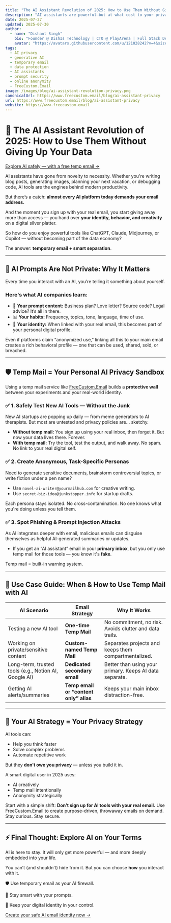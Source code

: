 ```yaml
---
title: "The AI Assistant Revolution of 2025: How to Use Them Without Giving Up Your Data"
description: "AI assistants are powerful—but at what cost to your privacy? Learn how to use ChatGPT-style tools, image generators, and coding copilots safely using temporary email from FreeCustom.Email."
date: 2025-07-27
updated: 2025-07-30
author:
  - name: "Dishant Singh"
    bio: "Founder @ DishIs Technology | CTO @ PlayArena | Full Stack Developer & Data Privacy Advocate"
    avatar: "https://avatars.githubusercontent.com/u/121028242?v=4&size=64"
tags:
  - AI privacy
  - generative AI
  - temporary email
  - data protection
  - AI assistants
  - prompt security
  - online anonymity
  - FreeCustom.Email
image: /images/blog/ai-assistant-revolution-privacy.png
canonicalUrl: https://www.freecustom.email/blog/ai-assistant-privacy
url: https://www.freecustom.email/blog/ai-assistant-privacy
website: https://www.freecustom.email
---
```


# 🤖 The AI Assistant Revolution of 2025: How to Use Them Without Giving Up Your Data

[Explore AI safely — with a free temp email →](https://www.freecustom.email)

AI assistants have gone from novelty to necessity. Whether you're writing blog posts, generating images, planning your next vacation, or debugging code, AI tools are the engines behind modern productivity.

But there’s a catch: **almost every AI platform today demands your email address.**

And the moment you sign up with your real email, you start giving away more than access — you hand over **your identity, behavior, and creativity** on a digital silver platter.

So how do you enjoy powerful tools like ChatGPT, Claude, Midjourney, or Copilot — without becoming part of the data economy?

The answer: **temporary email + smart separation**.

---

## 🧠 AI Prompts Are Not Private: Why It Matters

Every time you interact with an AI, you’re telling it something about yourself.

### Here's what AI companies learn:
- 📝 **Your prompt content:** Business plan? Love letter? Source code? Legal advice? It’s all in there.
- 📊 **Your habits:** Frequency, topics, tone, language, time of use.
- 🧩 **Your identity:** When linked with your real email, this becomes part of your personal digital profile.

Even if platforms claim “anonymized use,” linking all this to your main email creates a rich behavioral profile — one that can be used, shared, sold, or breached.

---

## 🛡️ Temp Mail = Your Personal AI Privacy Sandbox

Using a temp mail service like [FreeCustom.Email](https://www.freecustom.email) builds a **protective wall** between your experiments and your real-world identity.

### ✅ 1. Safely Test New AI Tools — Without the Junk

New AI startups are popping up daily — from meme generators to AI therapists. But most are untested and privacy policies are... sketchy.

- **Without temp mail:** You sign up using your real inbox, then forget it. But now your data lives there. Forever.
- **With temp mail:** Try the tool, test the output, and walk away. No spam. No link to your real digital self.

### ✅ 2. Create Anonymous, Task-Specific Personas

Need to generate sensitive documents, brainstorm controversial topics, or write fiction under a pen name?

- Use `novel-ai-writer@yourmailhub.com` for creative writing.
- Use `secret-biz-idea@junkstopper.info` for startup drafts.

Each persona stays isolated. No cross-contamination. No one knows what you're doing unless you tell them.

### ✅ 3. Spot Phishing & Prompt Injection Attacks

As AI integrates deeper with email, malicious emails can disguise themselves as helpful AI-generated summaries or updates.

- If you get an “AI assistant” email in your **primary inbox**, but you only use temp mail for those tools — you know it's **fake**.

Temp mail = built-in warning system.

---

## 💼 Use Case Guide: When & How to Use Temp Mail with AI

| AI Scenario | Email Strategy | Why It Works |
|-------------|----------------|---------------|
| Testing a new AI tool | **One-time Temp Mail** | No commitment, no risk. Avoids clutter and data trails. |
| Working on private/sensitive content | **Custom-named Temp Mail** | Separates projects and keeps them compartmentalized. |
| Long-term, trusted tools (e.g., Notion AI, Google AI) | **Dedicated secondary email** | Better than using your primary. Keeps AI data separate. |
| Getting AI alerts/summaries | **Temp email or “content only” alias** | Keeps your main inbox distraction-free. |

---

## 🔐 Your AI Strategy = Your Privacy Strategy

AI tools can:
- Help you think faster
- Solve complex problems
- Automate repetitive work

But they **don’t owe you privacy** — unless you build it in.

A smart digital user in 2025 uses:
- AI creatively
- Temp mail intentionally
- Anonymity strategically

Start with a simple shift: **Don’t sign up for AI tools with your real email.** Use FreeCustom.Email to create purpose-driven, throwaway emails on demand. Stay curious. Stay secure.

---

## ⚡ Final Thought: Explore AI on Your Terms

AI is here to stay. It will only get more powerful — and more deeply embedded into your life.

You can’t (and shouldn’t) hide from it. But you can choose **how** you interact with it.

🛡️ Use temporary email as your AI firewall.

🧠 Stay smart with your prompts.

🔐 Keep your digital identity in your control.

[Create your safe AI email identity now →](https://www.freecustom.email)
